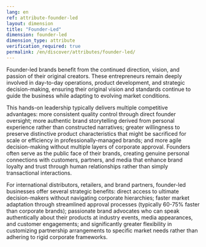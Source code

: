 ```yaml
---
lang: en
ref: attribute-founder-led
layout: dimension
title: "Founder-Led"
dimension: founder-led
dimension_type: attribute
verification_required: true
permalink: /en/discover/attributes/founder-led/
---
```


Founder-led brands benefit from the continued direction, vision, and passion of their original creators. These entrepreneurs remain deeply involved in day-to-day operations, product development, and strategic decision-making, ensuring their original vision and standards continue to guide the business while adapting to evolving market conditions.

This hands-on leadership typically delivers multiple competitive advantages: more consistent quality control through direct founder oversight; more authentic brand storytelling derived from personal experience rather than constructed narratives; greater willingness to preserve distinctive product characteristics that might be sacrificed for scale or efficiency in professionally-managed brands; and more agile decision-making without multiple layers of corporate approval. Founders often serve as the public face of their brands, creating genuine personal connections with customers, partners, and media that enhance brand loyalty and trust through human relationships rather than simply transactional interactions.

For international distributors, retailers, and brand partners, founder-led businesses offer several strategic benefits: direct access to ultimate decision-makers without navigating corporate hierarchies; faster market adaptation through streamlined approval processes (typically 60-75% faster than corporate brands); passionate brand advocates who can speak authentically about their products at industry events, media appearances, and customer engagements; and significantly greater flexibility in customizing partnership arrangements to specific market needs rather than adhering to rigid corporate frameworks.
